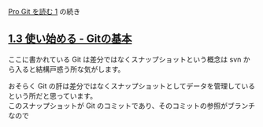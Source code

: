 <!--
blog-meta-data
title: Pro Git を読む 2
tags: git,本,勉強
draft: true
-->

[Pro Git を読む 1](https://first-step-of-3930.blog.uttne.net/2022/04/pro-git-1.html) の続き

## [1.3 使い始める - Gitの基本](https://git-scm.com/book/ja/v2/4%BD%BF%E3%81%84%E5%A7%8B%E3%82%81%E3%82%8B-Git%E3%81%AE%E5%9F%BA%E6%9C%AC)

ここに書かれている Git は差分ではなくスナップショットという概念は svn から入ると結構戸惑う所な気がします。  

おそらく Git の肝は差分ではなくスナップショットとしてデータを管理しているという所だと思っています。  
このスナップショットが Git のコミットであり、そのコミットの参照がブランチなので
